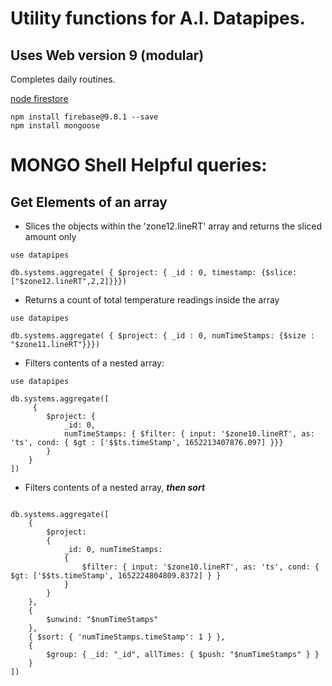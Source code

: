# Utility functions for A.I. Datapipes.
## Uses Web version 9 (modular)


Completes daily routines.

[node firestore](https://firebase.google.com/docs/firestore/quickstart)
```
npm install firebase@9.8.1 --save
npm install mongoose
```

# MONGO Shell Helpful queries:

## Get Elements of an array
* Slices the objects within the 'zone12.lineRT' array and returns the sliced amount only

```
use datapipes

db.systems.aggregate( { $project: { _id : 0, timestamp: {$slice: ["$zone12.lineRT",2,2]}}})
```

 * Returns a count of total temperature readings inside the array
 ```
 use datapipes

 db.systems.aggregate( { $project: { _id : 0, numTimeStamps: {$size : "$zone11.lineRT"}}})
 ```


 * Filters contents of a nested array:

```
use datapipes

db.systems.aggregate([
     {
        $project: {
            _id: 0,
            numTimeStamps: { $filter: { input: '$zone10.lineRT', as: 'ts', cond: { $gt : ['$$ts.timeStamp', 1652213407876.097] }}}
        }
    }
])
```
 * Filters contents of a nested array, ***then sort***
```

db.systems.aggregate([
    {
        $project:
        {
            _id: 0, numTimeStamps:
            {
                $filter: { input: '$zone10.lineRT', as: 'ts', cond: { $gt: ['$$ts.timeStamp', 1652224804809.8372] } }
            }
        }
    },
    {
        $unwind: "$numTimeStamps"
    },
    { $sort: { 'numTimeStamps.timeStamp': 1 } },
    {
        $group: { _id: "_id", allTimes: { $push: "$numTimeStamps" } }
    }
])
```